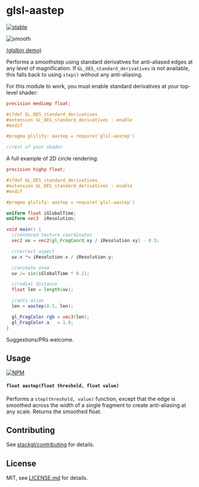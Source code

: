 # glsl-aastep

[![stable](http://badges.github.io/stability-badges/dist/stable.svg)](http://github.com/badges/stability-badges)

![smooth](http://i.imgur.com/w7El33x.png)

[(glslbin demo)](http://glslb.in/s/d7b309df)

Performs a smoothstep using standard derivatives for anti-aliased edges at any level of magnification. If `GL_OES_standard_derivatives` is not available, this falls back to using `step()` without any anti-aliasing. 

For this module to work, you must enable standard derivatives at your top-level shader:

```glsl
precision mediump float;

#ifdef GL_OES_standard_derivatives
#extension GL_OES_standard_derivatives : enable
#endif

#pragma glslify: aastep = require('glsl-aastep')

//rest of your shader
```

A full example of 2D circle rendering:

```glsl
precision highp float;

#ifdef GL_OES_standard_derivatives
#extension GL_OES_standard_derivatives : enable
#endif

#pragma glslify: aastep = require('glsl-aastep')

uniform float iGlobalTime;
uniform vec3  iResolution;

void main() {
  //centered texture coordinates
  vec2 uv = vec2(gl_FragCoord.xy / iResolution.xy) - 0.5;

  //correct aspect
  uv.x *= iResolution.x / iResolution.y;

  //animate zoom
  uv /= sin(iGlobalTime * 0.2); 

  //radial distance
  float len = length(uv);

  //anti-alias
  len = aastep(0.5, len);

  gl_FragColor.rgb = vec3(len);
  gl_FragColor.a   = 1.0;
}
```

Suggestions/PRs welcome.

## Usage

[![NPM](https://nodei.co/npm/glsl-aastep.png)](https://www.npmjs.com/package/glsl-aastep)

#### `float aastep(float threshold, float value)`

Performs a `step(threshold, value)` function, except that the edge is smoothed across the width of a single fragment to create anti-aliasing at any scale. Returns the smoothed float.

## Contributing

See [stackgl/contributing](https://github.com/stackgl/contributing) for details.

## License

MIT, see [LICENSE.md](http://github.com/stackgl/glsl-aastep/blob/master/LICENSE.md) for details.
